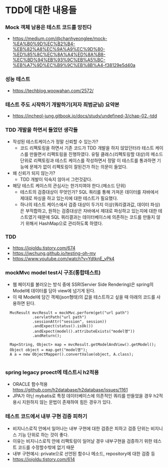 # TDD에 대한 내용들


### Mock 객체 남용은 테스트 코드를 망친다
  - https://medium.com/@chanhyeonglee/mock-%EA%B0%9D%EC%B2%B4-%EB%82%A8%EC%9A%A9%EC%9D%80-%ED%85%8C%EC%8A%A4%ED%8A%B8-%EC%BD%94%EB%93%9C%EB%A5%BC-%EB%A7%9D%EC%B9%9C%EB%8B%A4-f38129e5d40a

### 성능 테스트
  - https://techblog.woowahan.com/2572/

### 테스트 주도 시작하기 개발하기(저자 최범균님) 요약본
  - https://incheol-jung.gitbook.io/docs/study/undefined-3/chap-02.-tdd

### TDD 개발을 하면서 들었던 생각들
  - 작성된 테스트케이스가 정말 신뢰할 수 있는가?
    - 코드 리펙토링을 하면서 기존 코드가 TDD 개발을 하지 않았던터라 테스트 케이스를 만들면서 리펙토링을 진행하였다. 유틸 클래스(리펙토링할 대상)의 메소드 단위로 리펙토링과 테스트 케이스를 작성하면서 정말 이 테스트를 통과하면 기능에 문제가 없이 리펙토링이 잘된건가 하는 의문이 들었다. 
  - 왜 신뢰가 되지 않는가?
    - TDD 개발이 익숙지 않아서 그런것같다.
  - 해당 테스트 케이스의 관심사는 한가지여야 한다.(메소드 단위)
    - 테스트의 검증대상이 무엇인가? SQL 쿼리를 통해 가져온 데이터를 자바에서 제대로 파싱을 하고 있는지에 대한 테스트가 필요했다. 
    - 하나의 테스트 케이스에서 검증 대상이 두가지 이상(쿼리결과값, 데이터 파싱)은 부적합하고, 원하는 검증대상은 자바에서 제대로 파싱하고 있는지에 대한 테스트였기 때문에 SQL 쿼리결과는 데이터베이스에 의존하는 코드를 만들지 않기 위해서 HashMap으로 관리하도록 하였다.

### TDD
- https://jojoldu.tistory.com/674
- https://jwchung.github.io/testing-oh-my
- https://www.youtube.com/watch?v=YdtknE_yPk4

### mockMvc model test시 구조(통합테스트)
- 웹 페이지를 불러오는 방식 중에 SSR(Servier Side Rendering)은 spring의 Model에 데이터를 담아 view에 넘기게 된다.
- 이 때 Model에 담긴 객체(json형태)의 값을 테스트하고 싶을 때 아래의 코드를 사용하면 된다.
```
  MvcResult mvcResult = mockMvc.perform(get("url path")
			.servletPath("url path")
			.sessionAttr("session", session))
			.andExpect(status().isOk())
			.andExpect(model().attributeExists("model명"))
			.andReturn();
		
  Map<String, Object> map = mvcResult.getModelAndView().getModel();
  Object object = map.get("model명");
  A a = new ObjectMapper().convertValue(object, A.class);
  
```

### spring legacy proect에 테스트시 h2적용
- ORACLE 함수적용 https://github.com/h2database/h2database/issues/1161 
- JPA가 아닌 mybatis로 특정 데이터베이스에 의존적인 쿼리를 만들었을 경우 h2적용시 지원하지 않는 문법이 존재하여 힘든 경우가 있다.

### 테스트 코드에서 내부 구현 검증 피하기
- 비지니스로직 안에서 일어나는 내부 구현에 대한 검증은 피하고 검증 단위는 비지니스 기능 단위로 하는 것이 좋다. 
- 이유는 비지니스로직 안에 리팩토링이 일어날 경우 내부구현을 검증하기 위한 테스트 코드를 수정할수밖에 없기 때문
- 내부 구현예시: private으로 선언된 함수나 메소드, repository에 대한 검증 등
- https://jojoldu.tistory.com/614


